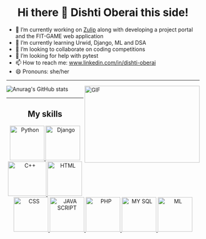 <h1 align="center"> Hi there 👋 Dishti Oberai this side! </h1>


- 🔭 I’m currently working on [Zulip](https://github.com/zulip/zulip-terminal) along with developing a project portal and the FIT-GAME web application
- 🌱 I’m currently learning Urwid, Django, ML and DSA
- 👯 I’m looking to collaborate on coding competitions
- 🤔 I’m looking for help with pytest
- 📫 How to reach me: www.linkedin.com/in/dishti-oberai
- 😄 Pronouns: she/her

<hr />

<img align="right" alt="GIF" src="https://media.giphy.com/media/VTtANKl0beDFQRLDTh/giphy.gif" width="300" height="200" />

![Anurag's GitHub stats](https://github-readme-stats.vercel.app/api?username=Dishti-Oberai&show_icons=true&theme=radical)

<hr />

<h2 align="center">My skills</h2>

<p align="center">
  <a href="https://www.python.org/" target="_blank"> <img src="https://upload.wikimedia.org/wikipedia/commons/thumb/0/0a/Python.svg/768px-Python.svg.png" alt="Python" width="90" height="90"/> </a>
  <a href="https://www.djangoproject.com/" target="_blank"> <img src="https://img.icons8.com/color/48/000000/django.png" alt="Django" width="90" height="90"/> </a>
  <a href="https://en.wikipedia.org/wiki/C%2B%2B" target="_blank"> <img src="https://encrypted-tbn0.gstatic.com/images?q=tbn:ANd9GcQbfiHHOKAuiVVg0_93_kuSlvuVHaBMytUXqw&usqp=CAU" alt="C++" width="100" height="90"/> </a>
  <a href="https://html.com/" target="_blank"> <img src="https://cdn-icons-png.flaticon.com/512/919/919827.png" alt="HTML" width="90" height="90"/> </a>
  <a href="https://en.wikipedia.org/wiki/CSS" target="_blank"> <img src="https://img.icons8.com/color/48/000000/css3.png" alt="CSS" width="90" height="90"/> </a>
  <a href="https://www.javascript.com/" target="_blank"> <img src="https://cdn.iconscout.com/icon/free/png-256/javascript-2038874-1720087.png" alt="JAVA SCRIPT" width="90" height="90"/> </a>
  <a href="https://www.phpmyadmin.net/" target="_blank"> <img src="https://www.php.net/images/logos/new-php-logo.svg" alt="PHP" width="90" height="90"/> </a>
  <a href="https://www.mysql.com/" target="_blank"> <img src="https://download.logo.wine/logo/MySQL/MySQL-Logo.wine.png" alt="MY SQL" width="90" height="90"/> </a>
  <a href="https://en.wikipedia.org/wiki/Machine_learning" target="_blank"> <img src="https://thumbs.dreamstime.com/b/machine-learning-icon-two-color-design-red-black-style-elements-icons-collection-creative-web-apps-software-print-144659464.jpg" alt="ML" width="90" height="90"/> </a>
</p>

